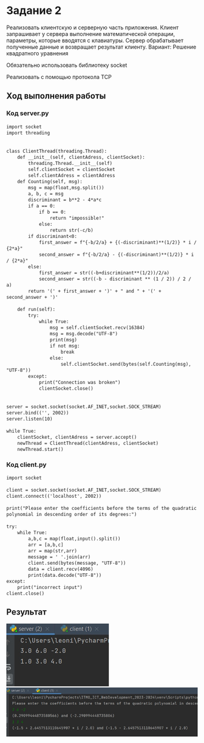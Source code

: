 # Задание 2

Реализовать клиентскую и серверную часть приложения. Клиент запрашивает у
сервера выполнение математической операции, параметры, которые вводятся с
клавиатуры. Сервер обрабатывает полученные данные и возвращает результат
клиенту. Вариант: Решение квадратного уравнения

Обязательно использовать библиотеку socket

Реализовать с помощью протокола TCP

## Ход выполнения работы

### Код server.py
    import socket
    import threading
    
    
    class ClientThread(threading.Thread):
        def __init__(self, clientAdress, clientSocket):
            threading.Thread.__init__(self)
            self.clientSocket = clientSocket
            self.clientAdress = clientAdress
        def Counting(self, msg):
            msg = map(float,msg.split())
            a, b, c = msg
            discriminant = b**2 - 4*a*c
            if a == 0:
                if b == 0:
                    return "impossible!"
                else:
                    return str(-c/b)
            if discriminant<0:
                first_answer = f"{-b/2/a} + {(-discriminant)**(1/2)} * i / {2*a}"
                second_answer = f"{-b/2/a} - {(-discriminant)**(1/2)} * i / {2*a}"
            else:
                first_answer = str((-b+discriminant**(1/2))/2/a)
                second_answer = str((-b - discriminant ** (1 / 2)) / 2 / a)
            return '(' + first_answer + ')' + " and " + '(' + second_answer + ')'
    
        def run(self):
            try:
                while True:
                    msg = self.clientSocket.recv(16384)
                    msg = msg.decode("UTF-8")
                    print(msg)
                    if not msg:
                        break
                    else:
                        self.clientSocket.send(bytes(self.Counting(msg), "UTF-8"))
            except:
                print("Connection was broken")
                clientSocket.close()
    
    
    server = socket.socket(socket.AF_INET,socket.SOCK_STREAM)
    server.bind(('', 2002))
    server.listen(10)
    
    while True:
        clientSocket, clientAdress = server.accept()
        newThread = ClientThread(clientAdress, clientSocket)
        newThread.start()
    

### Код client.py
    import socket
    
    client = socket.socket(socket.AF_INET,socket.SOCK_STREAM)
    client.connect(('localhost', 2002))
    
    print("Please enter the coefficients before the terms of the quadratic polynomial in descending order of its degrees:")
    
    try:
        while True:
            a,b,c = map(float,input().split())
            arr = [a,b,c]
            arr = map(str,arr)
            message = ' '.join(arr)
            client.send(bytes(message, "UTF-8"))
            data = client.recv(4096)
            print(data.decode("UTF-8"))
    except:
        print("incorrect input")
    client.close()
## Результат

![Результат](images/task_2_server.jpg)
![Результат](images/task_2_client.jpg)